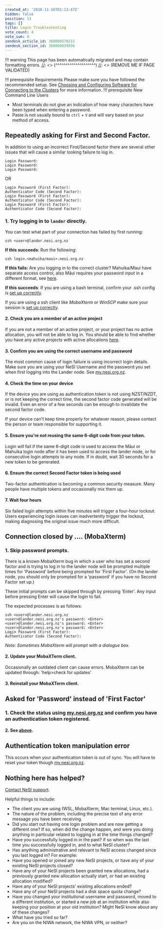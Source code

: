 ```yaml
---
created_at: '2018-11-16T01:13:47Z'
hidden: false
position: 13
tags: []
title: Login Troubleshooting
vote_count: 4
vote_sum: 0
zendesk_article_id: 360000570215
zendesk_section_id: 360000039036
---
```




[//]: <> (REMOVE ME IF PAGE VALIDATED)
[//]: <> (vvvvvvvvvvvvvvvvvvvv)
!!! warning
    This page has been automatically migrated and may contain formatting errors.
[//]: <> (^^^^^^^^^^^^^^^^^^^^)
[//]: <> (REMOVE ME IF PAGE VALIDATED)

!!! prerequisite Requirements
Please make sure you have followed the recommended setup. See
[Choosing and Configuring Software for Connecting to the
Clusters](https://support.nesi.org.nz/hc/en-gb/articles/360001016335)
for more information.
!!! prerequisite New Command Line Users
-   Most terminals do not give an indication of how many characters
have been typed when entering a password.
-   Paste is not usually bound to `ctrl` + `V` and will vary based on
your method of access.

## Repeatedly asking for First and Second Factor.

In addition to using an incorrect First/Second factor there are several
other issues that will cause a similar looking failure to log in.

``` sl
Login Password:
Login Password:
Login Password:
```

OR

``` sl
Login Password (First Factor):
Authenticator Code (Second Factor):
Login Password (First Factor):
Authenticator Code (Second Factor):
Login Password (First Factor):
Authenticator Code (Second Factor):
```

### 1. Try logging in to `lander` directly.

You can test what part of your connection has failed by first running:

``` sl
ssh <user>@lander.nesi.org.nz
```

**If this succeeds**: Run the following:

``` sl
ssh login.<mahuika/maui>.nesi.org.nz
```

**If this fails:** Are you logging in to the correct cluster?
Mahuika/Maui have separate access control, also Māui requires your
password input in a different format, see
[here](https://support.nesi.org.nz/hc/en-gb/articles/360001244876-Mahuika-M%C4%81ui-Differences).

**If this succeeds**: If you are using a bash terminal, confirm your
.ssh config is [set up
correctly](https://support.nesi.org.nz/hc/en-gb/articles/360000161315#recLinux).

If you are using a ssh client like *MobaXterm* or *WinSCP* make sure
your session is [set up
correctly](https://support.nesi.org.nz/hc/en-gb/articles/360000161315#recMoba).

#### 2. Check you are a member of an active project

If you are not a member of an active project, or your project has no
active allocation, you will not be able to log in. You should be able to
find whether you have any active projects with active
allocations [here](https://my.nesi.org.nz/html/view_projects).

#### 3. Confirm you are using the correct username and password

The most common cause of login failure is using incorrect login details.
Make sure you are using your NeSI Username and the password you set when
first logging into the Lander node. See
[my.nesi.org.nz](https://my.nesi.org.nz/).

#### 4. Check the time on your device

If the device you are using as authentication token is not using
NZST/NZDT, or is not keeping the correct time, the second factor code
generated will be invalid. Even an error of a few seconds can be enough
to invalidate the second factor code.

If your device can't keep time properly for whatever reason, please
contact the person or team responsible for supporting it.

#### 5. Ensure you're not reusing the same 6-digit code from your token.

Login will fail if the same 6-digit code is used to access the Māui or
Mahuika login node after it has been used to access the lander node, or
for consecutive login attempts to any node. If in doubt, wait 30 seconds
for a new token to be generated.

#### 6. Ensure the correct Second Factor token is being used

Two-factor authentication is becoming a common security measure. Many
people have multiple tokens and occasionally mix them up.

#### 7. Wait four hours

Six failed login attempts within five minutes will trigger a four-hour
lockout. Users experiencing login issues can inadvertently trigger the
lockout, making diagnosing the original issue much more difficult.

## Connection closed by .... (MobaXterm)

### 1. Skip password prompts.

There is a known MobaXterm bug in which a user who has set a second
factor and is trying to log in to the lander node will be prompted
multiple times for 'Password' before being prompted for 'First Factor'.
(On the lander node, you should only be prompted for a 'password' if you
have no Second Factor set up.)

These initial prompts can be skipped through by pressing 'Enter'. Any
input before pressing Enter will cause the login to fail.

The expected processes is as follows:

``` sl
ssh <user>@lander.nesi.org.nz
<user>@lander.nesi.org.nz's password: <Enter>
<user>@lander.nesi.org.nz's password: <Enter>
<user>@lander.nesi.org.nz's password: <Enter>
Login Password (First Factor):
Authenticator Code (Second Factor):
```

*Note: Sometimes MobaXterm will prompt with a dialogue box.*

#### 2. Update your MobaXTerm client.

Occasionally an outdated client can cause errors.
MobaXterm can be updated through: 'help&gt;check for updates'

#### 3. Reinstall your MobaXTerm client.

## Asked for 'Password' instead of 'First Factor'

### 1. Check the status using [my.nesi.org.nz](https://my.nesi.org.nz/) and confirm you have an authentication token registered.

#### 2. See [above](#mobaPassPassPass).

## Authentication token manipulation error

This occurs when your authentication token is out of sync. You will have
to reset your token though [my.nesi.org.nz](https://my.nesi.org.nz/).

## Nothing here has helped?

[Contact NeSI support](https://support.nesi.org.nz/hc/requests/new).

Helpful things to include:

-   The client you are using (WSL, MobaXterm, Mac terminal, Linux,
etc.).
-   The nature of the problem, including the precise text of any error
message you have been receiving.
-   Did you start out having one login problem and are now getting a
different one? If so, when did the change happen, and were you
doing anything in particular related to logging in at the time
things changed?
-   Have you successfully logged in in the past? if so when was the last
time you successfully logged in, and to what NeSI cluster?
-   Has anything administrative and relevant to NeSI access changed
since you last logged in? For example:
-   Have you opened or joined any new NeSI projects, or have any of
your existing NeSI projects closed?
-   Have any of your NeSI projects been granted new allocations, had
a previously granted new allocation actually start, or had an
existing allocation modified?
-   Have any of your NeSI projects' existing allocations ended?
-   Have any of your NeSI projects had a disk space quota change?
-   Have you changed your institutional username and password, moved
to a different institution, or started a new job at an
institution while also keeping your position at your old
institution? Might NeSI know about any of these changes?
-   What have you tried so far?
-   Are you on the NIWA network, the NIWA VPN, or neither?